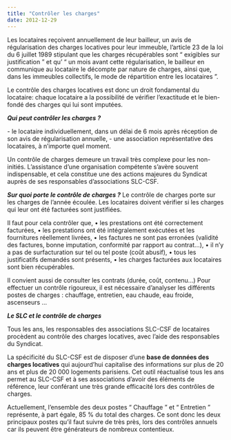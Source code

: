 ```yaml
---
title: "Contrôler les charges"
date: 2012-12-29
---
```


Les locataires reçoivent annuellement de leur bailleur, un avis de régularisation des charges locatives pour leur immeuble, l’article 23 de la loi du 6 juillet 1989 stipulant que les charges récupérables sont “ exigibles sur justification ” et qu’ “ un mois avant cette régularisation, le bailleur en communique au locataire le décompte par nature de charges, ainsi que, dans les immeubles collectifs, le mode de répartition entre les locataires ”.

Le contrôle des charges locatives est donc un droit fondamental du locataire: chaque locataire a la possibilité de vérifier l’exactitude et le bien-fondé des charges qui lui sont imputées.

**_Qui peut contrôler les charges ?_**

\- le locataire individuellement, dans un délai de 6 mois après réception de son avis de régularisation annuelle, - une association représentative des locataires, à n’importe quel moment.

Un contrôle de charges demeure un travail très complexe pour les non-initiés. L’assistance d’une organisation compétente s’avère souvent indispensable, et cela constitue une des actions majeures du Syndicat auprès de ses responsables d’associations SLC-CSF.

**_Sur quoi porte le contrôle de charges ?_** Le contrôle de charges porte sur les charges de l’année écoulée. Les locataires doivent vérifier si les charges qui leur ont été facturées sont justifiées.

Il faut pour cela contrôler que, • les prestations ont été correctement facturées, • les prestations ont été intégralement exécutées et les fournitures réellement livrées, • les factures ne sont pas erronées (validité des factures, bonne imputation, conformité par rapport au contrat…), • il n’y a pas de surfacturation sur tel ou tel poste (coût abusif), • tous les justificatifs demandés sont présents, • les charges facturées aux locataires sont bien récupérables.

Il convient aussi de consulter les contrats (durée, coût, contenu...) Pour effectuer un contrôle rigoureux, il est nécessaire d’analyser les différents postes de charges : chauffage, entretien, eau chaude, eau froide, ascenseurs …

**_Le SLC et le contrôle de charges_**

Tous les ans, les responsables des associations SLC-CSF de locataires procèdent au contrôle des charges locatives, avec l’aide des responsables du Syndicat.

La spécificité du SLC-CSF est de disposer d’une **base de données des charges locatives** qui aujourd’hui capitalise des informations sur plus de 20 ans et plus de 20 000 logements parisiens. Cet outil réactualisé tous les ans permet au SLC-CSF et à ses associations d’avoir des éléments de référence, leur conférant une très grande efficacité lors des contrôles de charges.

Actuellement, l’ensemble des deux postes “ Chauffage ” et “ Entretien ” représente, à part égale, 85 % du total des charges. Ce sont donc les deux principaux postes qu’il faut suivre de très près, lors des contrôles annuels car ils peuvent être générateurs de nombreux contentieux.
